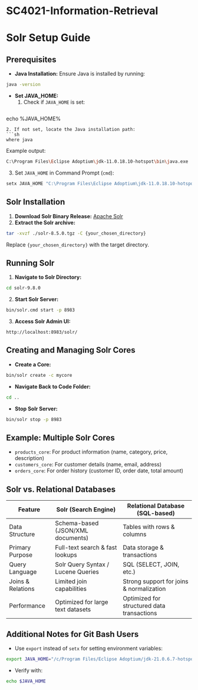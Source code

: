 # SC4021-Information-Retrieval

# Solr Setup Guide

## Prerequisites

- **Java Installation:** Ensure Java is installed by running:
```sh
java -version
```
- **Set JAVA_HOME:**
  1. Check if `JAVA_HOME` is set:
  ```sh
echo %JAVA_HOME%
  ```
  2. If not set, locate the Java installation path:
  ```sh
where java
  ```
  Example output:
  ```sh
C:\Program Files\Eclipse Adoptium\jdk-11.0.18.10-hotspot\bin\java.exe
  ```
  3. Set `JAVA_HOME` in Command Prompt (`cmd`):
  ```cmd
setx JAVA_HOME "C:\Program Files\Eclipse Adoptium\jdk-11.0.18.10-hotspot" /M
  ```

## Solr Installation

1. **Download Solr Binary Release:** [Apache Solr](https://solr.apache.org/downloads.html)
2. **Extract the Solr archive:**
```sh
tar -xvzf ./solr-8.5.0.tgz -C {your_chosen_directory}
```
Replace `{your_chosen_directory}` with the target directory.

## Running Solr

1. **Navigate to Solr Directory:**
```sh
cd solr-9.8.0
```

2. **Start Solr Server:**
```sh
bin/solr.cmd start -p 8983
```

3. **Access Solr Admin UI:**
```
http://localhost:8983/solr/
```

## Creating and Managing Solr Cores

- **Create a Core:**
```sh
bin/solr create -c mycore
```
- **Navigate Back to Code Folder:**
```sh
cd ..
```
- **Stop Solr Server:**
```sh
bin/solr stop -p 8983
```

## Example: Multiple Solr Cores

- `products_core`: For product information (name, category, price, description)
- `customers_core`: For customer details (name, email, address)
- `orders_core`: For order history (customer ID, order date, total amount)

## Solr vs. Relational Databases

| Feature               | Solr (Search Engine)                  | Relational Database (SQL-based)    |
|-----------------------|---------------------------------------|----------------------------------|
| Data Structure       | Schema-based (JSON/XML documents)    | Tables with rows & columns         |
| Primary Purpose      | Full-text search & fast lookups       | Data storage & transactions        |
| Query Language       | Solr Query Syntax / Lucene Queries    | SQL (SELECT, JOIN, etc.)           |
| Joins & Relations    | Limited join capabilities             | Strong support for joins & normalization |
| Performance          | Optimized for large text datasets     | Optimized for structured data transactions |

## Additional Notes for Git Bash Users

- Use `export` instead of `setx` for setting environment variables:
```sh
export JAVA_HOME="/c/Program Files/Eclipse Adoptium/jdk-21.0.6.7-hotspot"
```
- Verify with:
```sh
echo $JAVA_HOME
```

